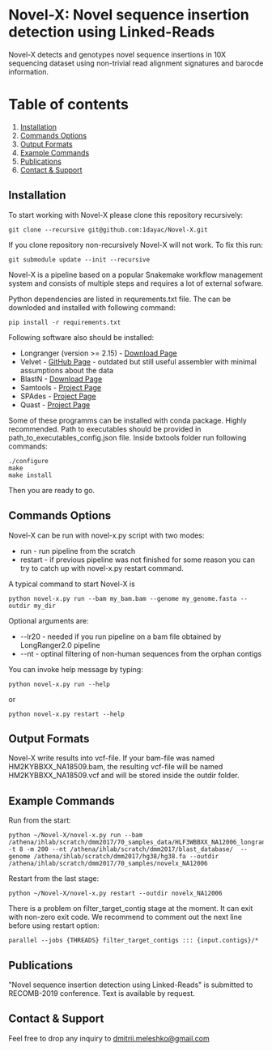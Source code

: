 Novel-X: Novel sequence insertion detection using Linked-Reads
======

Novel-X detects and genotypes novel sequence insertions in 10X sequencing dataset using non-trivial read alignment signatures and barocde information.

# Table of contents
1. [Installation](#installation)
2. [Commands Options](#commands-options)
3. [Output Formats](#output-formats)
4. [Example Commands](#example-commands)
5. [Publications](#publications)
6. [Contact & Support](#contact)

## Installation

To start working with Novel-X please clone this repository recursively:

```
git clone --recursive git@github.com:1dayac/Novel-X.git
```

If you clone repository non-recursively Novel-X will not work. To fix this run:

```
git submodule update --init --recursive
```

Novel-X is a pipeline based on a popular Snakemake workflow management system and consists of multiple steps and requires a lot of external sofware.

Python dependencies are listed in requrements.txt file. The can be downloded and installed with following command:

```
pip install -r requirements.txt
```

Following software also should be installed:

* Longranger (version >= 2.15) - [Download Page](https://support.10xgenomics.com/genome-exome/software/downloads/latest)
* Velvet - [GitHub Page](https://github.com/dzerbino/velvet) - outdated but still useful assembler with minimal assumptions about the data
* BlastN - [Download Page](https://blast.ncbi.nlm.nih.gov/Blast.cgi?CMD=Web&PAGE_TYPE=BlastDocs&DOC_TYPE=Download)
* Samtools - [Project Page](http://www.htslib.org/)
* SPAdes - [Project Page](http://cab.spbu.ru/software/spades/)
* Quast - [Project Page](http://cab.spbu.ru/software/quast/)

Some of these programms can be installed with conda package. Highly recommended. 
Path to executables should be provided in path_to_executables_config.json file.
Inside bxtools folder run following commands:

```
./configure
make
make install
```

Then you are ready to go.


## Commands Options

Novel-X can be run with novel-x.py script with two modes:

* run - run pipeline from the scratch
* restart - if previous pipeline was not finished for some reason you can try to catch up with novel-x.py restart command.

A typical command to start Novel-X is 
```
python novel-x.py run --bam my_bam.bam --genome my_genome.fasta --outdir my_dir
```

Optional arguments are:
* --lr20 - needed if you run pipeline on a bam file obtained by LongRanger2.0 pipeline
* --nt - optinal filtering of non-human sequences from the orphan contigs

You can invoke help message by typing:

```
python novel-x.py run --help
```
or

```
python novel-x.py restart --help
```
## Output Formats

Novel-X write results into vcf-file. If your bam-file was named HM2KYBBXX_NA18509.bam, the resulting vcf-file will be named HM2KYBBXX_NA18509.vcf and will be stored inside the outdir folder.

## Example Commands

Run from the start:

```
python ~/Novel-X/novel-x.py run --bam /athena/ihlab/scratch/dmm2017/70_samples_data/HLF3WBBXX_NA12006_longranger.bam -t 8 -m 200 --nt /athena/ihlab/scratch/dmm2017/blast_database/  --genome /athena/ihlab/scratch/dmm2017/hg38/hg38.fa --outdir /athena/ihlab/scratch/dmm2017/70_samples/novelx_NA12006
```

Restart from the last stage:
```
python ~/Novel-X/novel-x.py restart --outdir novelx_NA12006
```

There is a problem on filter_target_contig stage at the moment. It can exit with non-zero exit code. We recommend to comment out the next line before using restart option:

```
parallel --jobs {THREADS} filter_target_contigs ::: {input.contigs}/*
```


## Publications

"Novel sequence insertion detection using Linked-Reads" is submitted to RECOMB-2019 conference. Text is available by request.

## Contact & Support

Feel free to drop any inquiry to [dmitrii.meleshko@gmail.com]() 
